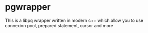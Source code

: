 # pgwrapper

This is a libpq wrapper written in modern c++ which allow you to use connexion pool, prepared statement, cursor and more
